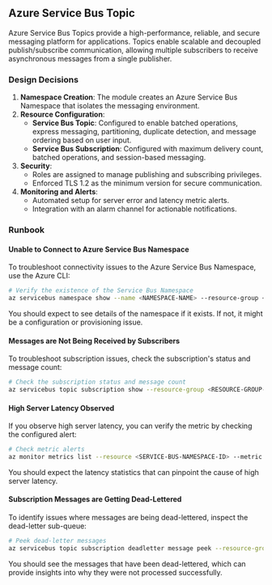 ## Azure Service Bus Topic

Azure Service Bus Topics provide a high-performance, reliable, and secure messaging platform for applications. Topics enable scalable and decoupled publish/subscribe communication, allowing multiple subscribers to receive asynchronous messages from a single publisher.

### Design Decisions

1. **Namespace Creation**: The module creates an Azure Service Bus Namespace that isolates the messaging environment.
2. **Resource Configuration**:
   - **Service Bus Topic**: Configured to enable batched operations, express messaging, partitioning, duplicate detection, and message ordering based on user input.
   - **Service Bus Subscription**: Configured with maximum delivery count, batched operations, and session-based messaging.
3. **Security**:
   - Roles are assigned to manage publishing and subscribing privileges.
   - Enforced TLS 1.2 as the minimum version for secure communication.
4. **Monitoring and Alerts**:
   - Automated setup for server error and latency metric alerts.
   - Integration with an alarm channel for actionable notifications.

### Runbook

#### Unable to Connect to Azure Service Bus Namespace

To troubleshoot connectivity issues to the Azure Service Bus Namespace, use the Azure CLI:

```sh
# Verify the existence of the Service Bus Namespace
az servicebus namespace show --name <NAMESPACE-NAME> --resource-group <RESOURCE-GROUP-NAME>
```

You should expect to see details of the namespace if it exists. If not, it might be a configuration or provisioning issue.

#### Messages are Not Being Received by Subscribers

To troubleshoot subscription issues, check the subscription's status and message count:

```sh
# Check the subscription status and message count
az servicebus topic subscription show --resource-group <RESOURCE-GROUP-NAME> --namespace-name <NAMESPACE-NAME> --topic-name <TOPIC-NAME> --name <SUBSCRIPTION-NAME>
```

#### High Server Latency Observed

If you observe high server latency, you can verify the metric by checking the configured alert:

```sh
# Check metric alerts
az monitor metrics list --resource <SERVICE-BUS-NAMESPACE-ID> --metric ServerSendLatency --interval PT1M --aggregation Average
```

You should expect the latency statistics that can pinpoint the cause of high server latency.

#### Subscription Messages are Getting Dead-Lettered

To identify issues where messages are being dead-lettered, inspect the dead-letter sub-queue:

```sh
# Peek dead-letter messages
az servicebus topic subscription deadletter message peek --resource-group <RESOURCE-GROUP-NAME> --namespace-name <NAMESPACE-NAME> --topic-name <TOPIC-NAME> --subscription-name <SUBSCRIPTION-NAME>
```

You should see the messages that have been dead-lettered, which can provide insights into why they were not processed successfully.

